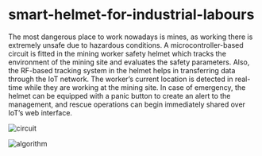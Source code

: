 # smart-helmet-for-industrial-labours

The most dangerous place to work nowadays is mines, as working there is extremely unsafe due to hazardous conditions. A microcontroller-based circuit is fitted in the mining worker safety helmet which tracks the environment of the mining site and evaluates the safety parameters. Also, the RF-based tracking system in the helmet helps in transferring data through the IoT network. The worker’s current location is detected in real-time while they are working at the mining site. In case of emergency, the helmet can be equipped with a panic button to create an alert to the management, and rescue operations can begin immediately shared over IoT’s web interface.


![circuit](https://user-images.githubusercontent.com/84971685/235304391-b9914e14-9c55-49d4-91ac-2735d0af6d14.png)

![algorithm](https://user-images.githubusercontent.com/84971685/235304403-b0c635e1-fe5a-48ce-8f17-1bed63600218.png)
